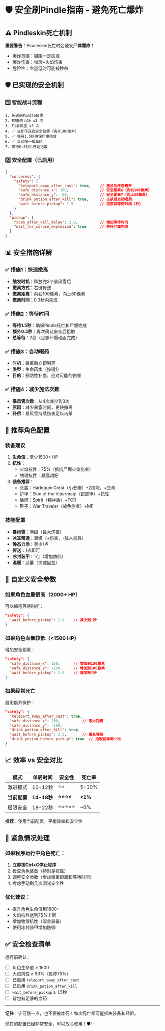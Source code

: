 # 🛡️ 安全刷Pindle指南 - 避免死亡爆炸

## ⚠️ Pindleskin死亡机制

**重要警告**：Pindleskin死亡时会触发**尸体爆炸**！
- 爆炸范围：周围一定区域
- 爆炸伤害：物理+火焰伤害
- 危险性：血量低时可能被秒杀

## 🛡️ 已实现的安全机制

### 1️⃣ 智能战斗流程
```
1. 传送到Pindle位置
2. F2静态力场 x3 次
3. F1暴风雪 x3 次
4. ✅ 立即传送到安全位置（离开100像素）
5. ✅ 等待1.5秒确保尸爆完成
6. ✅ 自动喝一瓶血药
7. 等待0.5秒后开始拾取
```

### 2️⃣ 安全配置（已启用）

```json
{
  "sorceress": {
    "safety": {
      "teleport_away_after_cast": true,    // 施法后传送离开
      "safe_distance_x": 100,              // 安全距离X（向右100像素）
      "safe_distance_y": -80,              // 安全距离Y（向上80像素）
      "drink_potion_after_kill": true,     // 击杀后自动喝药
      "wait_before_pickup": 1.5            // 拾取前等待时间（秒）
    }
  },
  "pickup": {
    "scan_after_kill_delay": 2.0,          // 增加等待时间
    "wait_for_corpse_explosion": true      // 等待尸爆完成
  }
}
```

## 📊 安全措施详解

### ✅ 措施1：快速撤离
- **触发时机**：释放完3个暴风雪后
- **撤离方式**：右键传送
- **撤离距离**：向右100像素，向上80像素
- **撤离时间**：0.3秒内完成

### ✅ 措施2：等待时间
- **等待1.5秒**：确保Pindle死亡和尸爆完成
- **额外0.5秒**：再次确认安全后拾取
- **总等待**：2秒（足够尸爆动画完成）

### ✅ 措施3：自动喝药
- **时机**：撤离后立即喝药
- **类型**：生命药水（按键1）
- **目的**：预防性补血，应对可能的伤害

### ✅ 措施4：减少施法次数
- **暴风雪次数**：从4次减少到3次
- **原因**：减少暴露时间，更快撤离
- **补偿**：暴风雪持续伤害足以击杀

## 🎯 推荐角色配置

### 装备建议
1. **生命值**：至少1500+ HP
2. **抗性**：
   - 火焰抗性：75%（抵抗尸爆火焰伤害）
   - 物理抗性：越高越好
3. **装备推荐**：
   - 头盔：Harlequin Crest（小丑帽）+2技能，+生命
   - 护甲：Skin of the Vipermagi（蛇皮甲）+抗性
   - 盾牌：Spirit（精神盾）+FCR
   - 鞋子：War Traveler（战争旅者）+MF

### 技能配置
- **暴风雪**：满级（最大伤害）
- **冰冻精通**：满级（+伤害，-敌人抗性）
- **静态力场**：至少1点
- **传送**：1点即可
- **冰封装甲**：1点（增加防御）
- **温暖**：适量（快速回血）

## 🔧 自定义安全参数

### 如果角色血量很高（2000+ HP）
可以缩短等待时间：
```json
"safety": {
  "wait_before_pickup": 1.0    // 减少到1秒
}
```

### 如果角色血量较低（<1500 HP）
增加安全距离：
```json
"safety": {
  "safe_distance_x": 150,      // 增加到150像素
  "safe_distance_y": -100,     // 增加到100像素
  "wait_before_pickup": 2.0    // 增加到2秒
}
```

### 如果经常死亡
启用额外保护：
```json
"safety": {
  "teleport_away_after_cast": true,
  "safe_distance_x": 200,          // 最大距离
  "safe_distance_y": -150,
  "drink_potion_after_kill": true,
  "wait_before_pickup": 2.5,       // 最长等待
  "drink_potion_before_pickup": true  // 拾取前再喝一次
}
```

## 📈 效率 vs 安全对比

| 模式 | 单局时间 | 安全性 | 死亡率 |
|------|----------|--------|--------|
| 激进模式 | 10-12秒 | ⭐⭐ | 5-10% |
| **当前配置** | **14-18秒** | **⭐⭐⭐⭐** | **<1%** |
| 极限安全 | 18-22秒 | ⭐⭐⭐⭐⭐ | ~0% |

**推荐**：使用当前配置，平衡效率和安全性

## 🚨 紧急情况处理

### 如果程序运行中角色死亡：
1. **立即按Ctrl+C停止程序**
2. 检查角色装备（特别是抗性）
3. 调整安全参数（增加撤离距离和等待时间）
4. 考虑手动刷几次测试安全性

### 优化建议：
- 提升角色生命值到1800+
- 火焰抗性达到75%上限
- 增加物理抗性（暗金装备）
- 使用冰封装甲增加防御

## ✅ 安全检查清单

运行前确认：
- [ ] 角色生命值 ≥ 1500
- [ ] 火焰抗性 ≥ 50%（推荐75%）
- [ ] 已启用 `teleport_away_after_cast`
- [ ] 已启用 `drink_potion_after_kill`
- [ ] `wait_before_pickup` ≥ 1.5秒
- [ ] 背包有足够的血药

---

**记住**：宁可慢一点，也不要被炸死！每次死亡都可能损失装备和经验。

现在的配置已经非常安全，可以放心使用！🛡️✨

